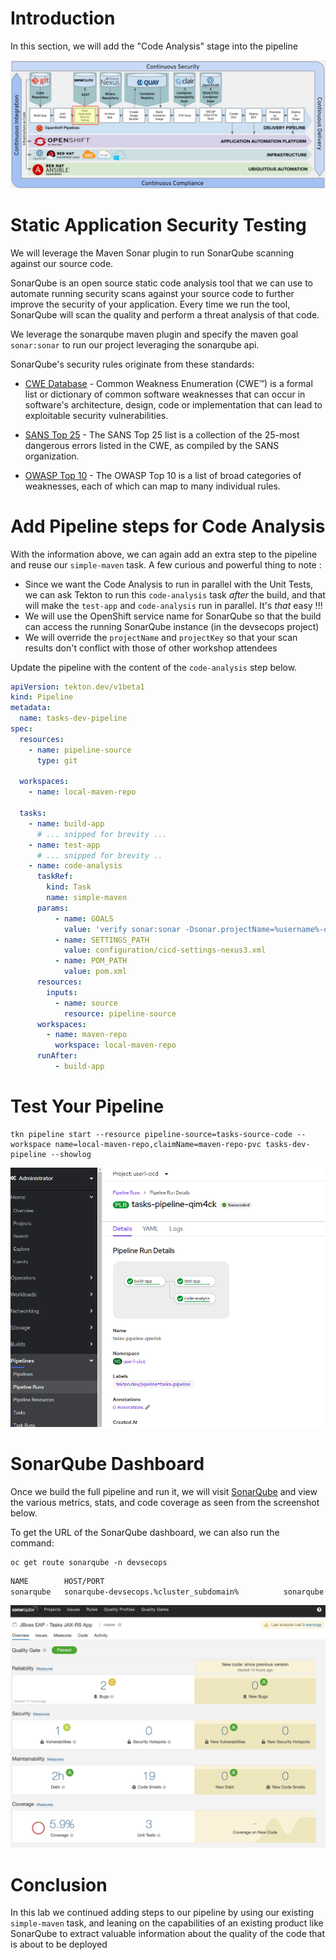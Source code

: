# Introduction

In this section, we will add the "Code Analysis" stage into the pipeline

![SonarQube Stage](images/openshift-pipeline-sonarqube.png)

# Static Application Security Testing

We will leverage the Maven Sonar plugin to run SonarQube scanning against our source code.

SonarQube is an open source static code analysis tool that we can use to automate running security scans against your source code to further improve the security of your application.  Every time we run the tool, SonarQube will scan the quality and perform a threat analysis of that code.

We leverage the sonarqube maven plugin and specify the maven goal `sonar:sonar` to run our project leveraging the sonarqube api.

SonarQube's security rules originate from these standards:

* [CWE Database][1] - Common Weakness Enumeration (CWE™) is a formal list or dictionary of common software weaknesses that can occur in software's architecture, design, code or implementation that can lead to exploitable security vulnerabilities.

* [SANS Top 25][2] - The SANS Top 25 list is a collection of the 25-most dangerous errors listed in the CWE, as compiled by the SANS organization.

* [OWASP Top 10][3] - The OWASP Top 10 is a list of broad categories of weaknesses, each of which can map to many individual rules.

# Add Pipeline steps for Code Analysis

With the information above, we can again add an extra step to the pipeline and reuse our `simple-maven` task. A few curious and powerful thing to note : 
* Since we want the Code Analysis to run in parallel with the Unit Tests, we can ask Tekton to run this `code-analysis` task *after* the build, and that will make the `test-app` and `code-analysis` run in parallel. It's *that* easy !!! 
* We will use the OpenShift service name for SonarQube so that the build can access the running SonarQube instance (in the devsecops project)
* We will override the `projectName` and `projectKey` so that your scan results don't conflict with those of other workshop attendees

Update the pipeline with the content of the `code-analysis` step below. 

```yaml
apiVersion: tekton.dev/v1beta1
kind: Pipeline
metadata:
  name: tasks-dev-pipeline
spec:
  resources:
    - name: pipeline-source
      type: git

  workspaces:
    - name: local-maven-repo

  tasks:
    - name: build-app
      # ... snipped for brevity ... 
    - name: test-app
      # ... snipped for brevity .. 
    - name: code-analysis
      taskRef:
        kind: Task
        name: simple-maven
      params:
          - name: GOALS
            value: 'verify sonar:sonar -Dsonar.projectName=%username%-openshift-tasks -Dsonar.projectKey=%username%-openshift-tasks -Dsonar.host.url=http://sonarqube.devsecops.svc.cluster.local:9000' 
          - name: SETTINGS_PATH
            value: configuration/cicd-settings-nexus3.xml
          - name: POM_PATH
            value: pom.xml
      resources:
        inputs:
          - name: source
            resource: pipeline-source
      workspaces:
        - name: maven-repo
          workspace: local-maven-repo
      runAfter:
          - build-app
```
# Test Your Pipeline

```execute
tkn pipeline start --resource pipeline-source=tasks-source-code --workspace name=local-maven-repo,claimName=maven-repo-pvc tasks-dev-pipeline --showlog

```

![SonarQube pipeline results](images/sonarqube_pipelinerun_results.png)

# SonarQube Dashboard

Once we build the full pipeline and run it, we will visit [SonarQube](https://sonarqube-devsecops.%cluster_subdomain%/dashboard?id=%username%-openshift-tasks) and view the various metrics, stats, and code coverage as seen from the screenshot below.

To get the URL of the SonarQube dashboard, we can also run the command:
```execute
oc get route sonarqube -n devsecops
```

```bash
NAME        HOST/PORT                                                                    PATH   SERVICES    PORT    TERMINATION     WILDCARD
sonarqube   sonarqube-devsecops.%cluster_subdomain%          sonarqube   <all>   edge/Redirect   None

```

![SonarQube dashboard](images/sonqarqube-tasks-dashboard.png)




# Conclusion

In this lab we continued adding steps to our pipeline by using our existing `simple-maven` task, and leaning on the capabilities of an existing product like SonarQube to extract valuable information about the quality of the code that is about to be deployed


[1]: http://cwe.mitre.org/about/index.html
[2]: https://www.sans.org/top25-software-errors/
[3]: https://www.owasp.org/index.php/Top_10-2017_Top_10

